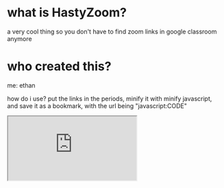 what is HastyZoom?
===
a very cool thing so you don't have to find zoom links in google classroom anymore

who created this?
===
me: ethan

how do i use?
put the links in the periods, minify it with minify javascript, and save it as a bookmark, with the url being "javascript:CODE"

<iframe src = "https://cdn.discordapp.com/attachments/753358642660769953/754063514943094854/hastyzoom.mp4"></iframe>
